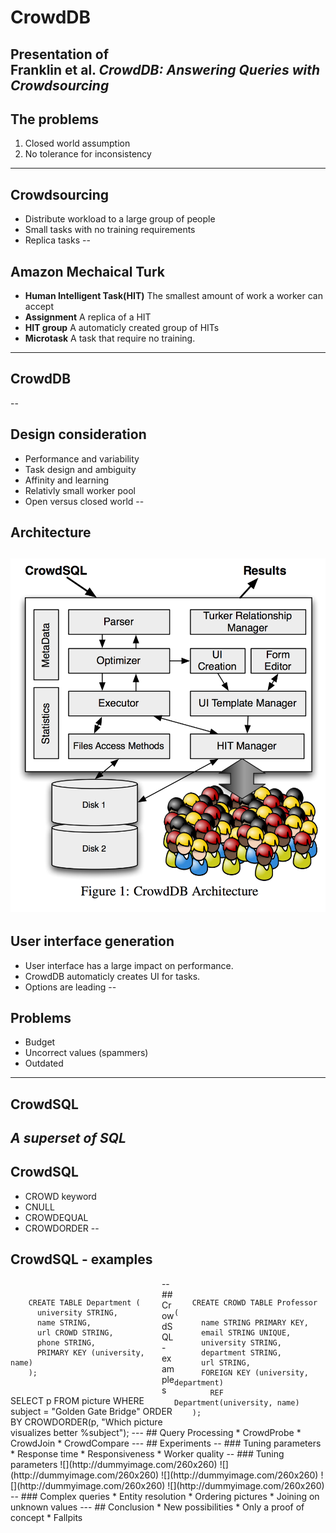 # CrowdDB
Presentation of   
Franklin et al. *CrowdDB: Answering Queries with Crowdsourcing*
--
## The problems
1. Closed world assumption
2. No tolerance for inconsistency  
---
## Crowdsourcing
* Distribute workload to a large group of people
* Small tasks with no training requirements
* Replica tasks 
--
## Amazon Mechaical Turk
* **Human Intelligent Task(HIT)** The smallest amount of work a worker can accept  
* **Assignment** A replica of a HIT  
* **HIT group** A automaticly created group of HITs  
* **Microtask** A task that require no training.
---
## CrowdDB
--
## Design consideration
* Performance and variability
* Task design and ambiguity
* Affinity and learning
* Relativly small worker pool
* Open versus closed world
--
## Architecture
![CrowdDB Architecture](crowddb-architecture.png)
--
## User interface generation
* User interface has a large impact on performance.
* CrowdDB automaticly creates UI for tasks. 
* Options are leading
--
## Problems
* Budget
* Uncorrect values (spammers)
* Outdated
---
## CrowdSQL
*A superset of SQL*
--
## CrowdSQL
* CROWD keyword
* CNULL
* CROWDEQUAL
* CROWDORDER
--
## CrowdSQL - examples
<div style="max-width:48%;float:left;">
<pre><code>
    CREATE TABLE Department (
      university STRING,
      name STRING,
      url CROWD STRING,
      phone STRING,
      PRIMARY KEY (university, name)
    );
</code></pre>
</div>
<div style="max-width:48%;float:right;">
<pre><code>
    CREATE CROWD TABLE Professor (
      name STRING PRIMARY KEY,
      email STRING UNIQUE,
      university STRING,
      department STRING,
      url STRING,
      FOREIGN KEY (university, department)
        REF Department(university, name)
    );
</code></pre>
</div>
--
## CrowdSQL - examples
    SELECT p FROM picture
      WHERE subject = "Golden Gate Bridge"
      ORDER BY CROWDORDER(p, "Which picture visualizes better %subject");
---
## Query Processing
* CrowdProbe
* CrowdJoin
* CrowdCompare
---
## Experiments
--
### Tuning parameters
* Response time
* Responsiveness
* Worker quality
--
### Tuning parameters
![](http://dummyimage.com/260x260)
![](http://dummyimage.com/260x260)
![](http://dummyimage.com/260x260)
![](http://dummyimage.com/260x260)
![](http://dummyimage.com/260x260)
--
### Complex queries
* Entity resolution 
* Ordering pictures
* Joining on unknown values
---
## Conclusion
* <!-- Combination of human input and efficient DBMS creates--> New possibilities
* Only a proof of concept
* Fallpits
